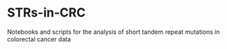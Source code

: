 # STRs-in-CRC
Notebooks and scripts for the analysis of short tandem repeat mutations in colorectal cancer data
